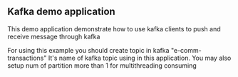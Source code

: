 ## Kafka demo application
This demo application demonstrate how to use kafka clients to push and receive message through kafka

For using this example you should create topic in kafka "e-comm-transactions"
It's name of kafka topic using in this application. You may also setup num of partition more than 1 for multithreading consuming